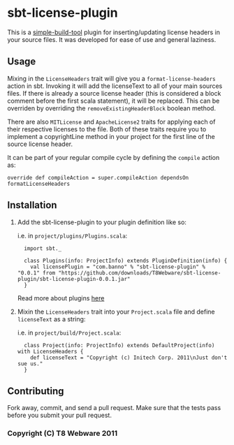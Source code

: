 sbt-license-plugin
==========
This is a [simple-build-tool](http://simple-build-tool.googlecode.com/) plugin for inserting/updating license headers in your source files. It was developed for ease of use and general laziness.

Usage
-----
Mixing in the `LicenseHeaders` trait will give you a `format-license-headers` action in sbt. Invoking it will add the licenseText to all of your main sources files. If there is already a source license header (this is considered a block comment before the first scala statement), it will be replaced. This can be overriden by overriding the `removeExistingHeaderBlock` boolean method.

There are also `MITLicense` and `ApacheLicense2` traits for applying each of their respective licenses to the file. Both of these traits require you to implement a copyrightLine method in your project for the first line of the source license header.

It can be part of your regular compile cycle by defining the `compile` action as:

    override def compileAction = super.compileAction dependsOn formatLicenseHeaders

Installation
------------
1. Add the sbt-license-plugin to your plugin definition like so:
   
     i.e. in `project/plugins/Plugins.scala`:
     
         import sbt._
         
         class Plugins(info: ProjectInfo) extends PluginDefinition(info) {
           val licensePlugin = "com.banno" % "sbt-license-plugin" % "0.0.1" from "https://github.com/downloads/T8Webware/sbt-license-plugin/sbt-license-plugin-0.0.1.jar"
         }

     Read more about plugins [here](http://code.google.com/p/simple-build-tool/wiki/SbtPlugins)
2. Mixin the `LicenseHeaders` trait into your `Project.scala` file and define `licenseText` as a string:

     i.e. in `project/build/Project.scala`:
     
         class Project(info: ProjectInfo) extends DefaultProject(info) with LicenseHeaders {
           def licenseText = "Copyright (c) Initech Corp. 2011\nJust don't sue us."
         }

Contributing
------------
Fork away, commit, and send a pull request. Make sure that the tests pass before you submit your pull request.

### Copyright (C) T8 Webware 2011
